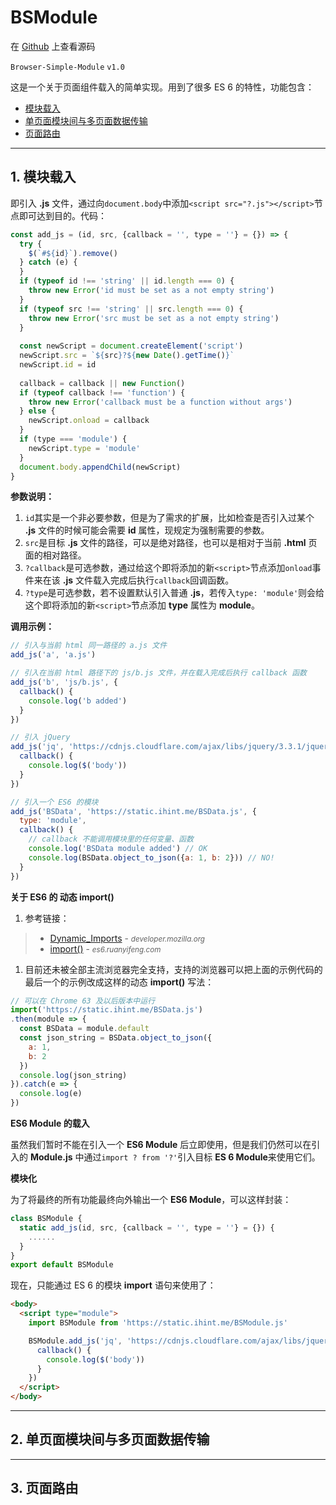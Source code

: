 # BSModule

在 [Github](https://github.com/BlueSky-07/ES-6/blob/master/static/modules/BSModule.js) 上查看源码

`Browser-Simple-Module` `v1.0` 

这是一个关于页面组件载入的简单实现。用到了很多 ES 6 的特性，功能包含：

- [模块载入](#1-)
- [单页面模块间与多页面数据传输](#2-)
- [页面路由](#3-)


----

## 1. 模块载入

即引入 **.js** 文件，通过向`document.body`中添加`<script src="?.js"></script>`节点即可达到目的。代码：
```js
const add_js = (id, src, {callback = '', type = ''} = {}) => {
  try {
    $(`#${id}`).remove()
  } catch (e) {
  }
  if (typeof id !== 'string' || id.length === 0) {
    throw new Error('id must be set as a not empty string')
  }
  if (typeof src !== 'string' || src.length === 0) {
    throw new Error('src must be set as a not empty string')
  }
  
  const newScript = document.createElement('script')
  newScript.src = `${src}?${new Date().getTime()}`
  newScript.id = id
  
  callback = callback || new Function()
  if (typeof callback !== 'function') {
    throw new Error('callback must be a function without args')
  } else {
    newScript.onload = callback
  }
  if (type === 'module') {
    newScript.type = 'module'
  }
  document.body.appendChild(newScript)
}
```

**参数说明：**

1. `id`其实是一个非必要参数，但是为了需求的扩展，比如检查是否引入过某个 **.js** 文件的时候可能会需要 **id** 属性，现规定为强制需要的参数。
1. `src`是目标 **.js** 文件的路径，可以是绝对路径，也可以是相对于当前 **.html** 页面的相对路径。
1. `?callback`是可选参数，通过给这个即将添加的新`<script>`节点添加`onload`事件来在该 **.js** 文件载入完成后执行`callback`回调函数。
1. `?type`是可选参数，若不设置默认引入普通 **.js**，若传入`type: 'module'`则会给这个即将添加的新`<script>`节点添加 **type** 属性为 **module**。

**调用示例：**
```js
// 引入与当前 html 同一路径的 a.js 文件
add_js('a', 'a.js')

// 引入在当前 html 路径下的 js/b.js 文件，并在载入完成后执行 callback 函数
add_js('b', 'js/b.js', {
  callback() {
    console.log('b added')
  }
})

// 引入 jQuery
add_js('jq', 'https://cdnjs.cloudflare.com/ajax/libs/jquery/3.3.1/jquery.min.js', {
  callback() {
    console.log($('body'))
  }
})

// 引入一个 ES6 的模块
add_js('BSData', 'https://static.ihint.me/BSData.js', {
  type: 'module',
  callback() {
    // callback 不能调用模块里的任何变量、函数
    console.log('BSData module added') // OK
    console.log(BSData.object_to_json({a: 1, b: 2})) // NO!
  }
})
```

**关于 ES6 的 动态 import()**
1. 参考链接：
>- [Dynamic_Imports](https://developer.mozilla.org/en-US/docs/Web/JavaScript/Reference/Statements/import#Dynamic_Imports) - *<small>developer.mozilla.org</small>*
>- [import()](http://es6.ruanyifeng.com/#docs/module#import) - *<small>es6.ruanyifeng.com</small>*
1. 目前还未被全部主流浏览器完全支持，支持的浏览器可以把上面的示例代码的最后一个的示例改成这样的动态 **import()** 写法：

```js
// 可以在 Chrome 63 及以后版本中运行
import('https://static.ihint.me/BSData.js')
.then(module => {
  const BSData = module.default
  const json_string = BSData.object_to_json({
    a: 1,
    b: 2
  })
  console.log(json_string)
}).catch(e => {
  console.log(e)
})
```
**ES6 Module 的载入**

虽然我们暂时不能在引入一个 **ES6 Module** 后立即使用，但是我们仍然可以在引入的 **Module.js** 中通过`import ? from '?'`引入目标 **ES 6 Module**来使用它们。

**模块化**

为了将最终的所有功能最终向外输出一个 **ES6 Module**，可以这样封装：
```js
class BSModule {
  static add_js(id, src, {callback = '', type = ''} = {}) {
    ......
  }
}
export default BSModule
```
现在，只能通过 ES 6 的模块 **import** 语句来使用了：
```html
<body>
  <script type="module">
    import BSModule from 'https://static.ihint.me/BSModule.js'

    BSModule.add_js('jq', 'https://cdnjs.cloudflare.com/ajax/libs/jquery/3.3.1/jquery.min.js', {
      callback() {
        console.log($('body'))
      }
    })
  </script>
</body>
```

----

## 2. 单页面模块间与多页面数据传输



----

## 3. 页面路由